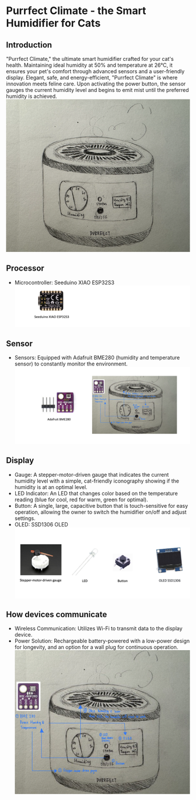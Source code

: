 # Purrfect Climate - the Smart Humidifier for Cats
## Introduction
"Purrfect Climate," the ultimate smart humidifier crafted for your cat's health. Maintaining ideal humidity at 50% and temperature at 26°C, it ensures your pet's comfort through advanced sensors and a user-friendly display. Elegant, safe, and energy-efficient, "Purrfect Climate" is where innovation meets feline care.
Upon activating the power button, the sensor gauges the current humidity level and begins to emit mist until the preferred humidity is achieved.
<br>
![Purrfect](./assets/purrfect.png)

## Processor
- Microcontroller: Seeduino XIAO ESP32S3
![xiao](./assets/xiao.png)

## Sensor
- Sensors: Equipped with Adafruit BME280 (humidity and temperature sensor) to constantly monitor the environment.
![sensor](./assets/sensor.png)

## Display
- Gauge: A stepper-motor-driven gauge that indicates the current humidity level with a simple, cat-friendly iconography showing if the humidity is at an optimal level.
- LED Indicator: An LED that changes color based on the temperature reading (blue for cool, red for warm, green for optimal).
- Button: A single, large, capacitive button that is touch-sensitive for easy operation, allowing the owner to switch the humidifier on/off and adjust settings.
- OLED: SSD1306 OLED
![display](./assets/display.png)

## How devices communicate
- Wireless Communication: Utilizes Wi-Fi to transmit data to the display device.
- Power Solution: Rechargeable battery-powered with a low-power design for longevity, and an option for a wall plug for continuous operation.
![How device work](./assets/how_device_work.jpg)
